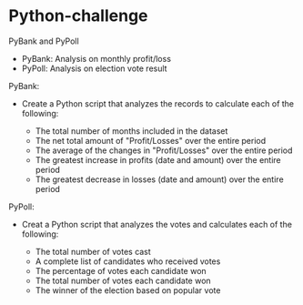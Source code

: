 # Python-challenge

PyBank and PyPoll

* PyBank: Analysis on monthly profit/loss
* PyPoll: Analysis on election vote result

PyBank:

  * Create a Python script that analyzes the records to calculate each of the following:
  
    * The total number of months included in the dataset
    * The net total amount of "Profit/Losses" over the entire period
    * The average of the changes in "Profit/Losses" over the entire period
    * The greatest increase in profits (date and amount) over the entire period
    * The greatest decrease in losses (date and amount) over the entire period
    
PyPoll:

  * Creat a Python script that analyzes the votes and calculates each of the following:
  
    * The total number of votes cast
    * A complete list of candidates who received votes
    * The percentage of votes each candidate won
    * The total number of votes each candidate won
    * The winner of the election based on popular vote
